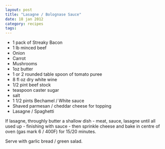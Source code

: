 ```yaml
---
layout: post
title: "Lasagne / Bolognase Sauce"
date: 18 jan 2012
category: recipes
tags: 
---
```


* 1 pack of Streaky Bacon
* 1 lb minced beef
* Onion
* Carrot
* Mushrooms
* 1oz butter
* 1 or 2 rounded table spoon of tomato puree
* 8 fl oz dry white wine
* 1/2 pint beef stock
* teaspoon caster sugar
* salt
* 1 1/2 pints Bechamel / White sauce
* Shaved parmesan / cheddar cheese for topping
* Lasagne / Spaghetti

If lasagne, throughly butter a shallow dish - meat, sauce, lasagne until all used up - finishing with sauce - then sprinkle cheese and bake in centre of oven (gas mark 6 / 400F) for 15/20 minutes.

Serve with garlic bread / green salad.
